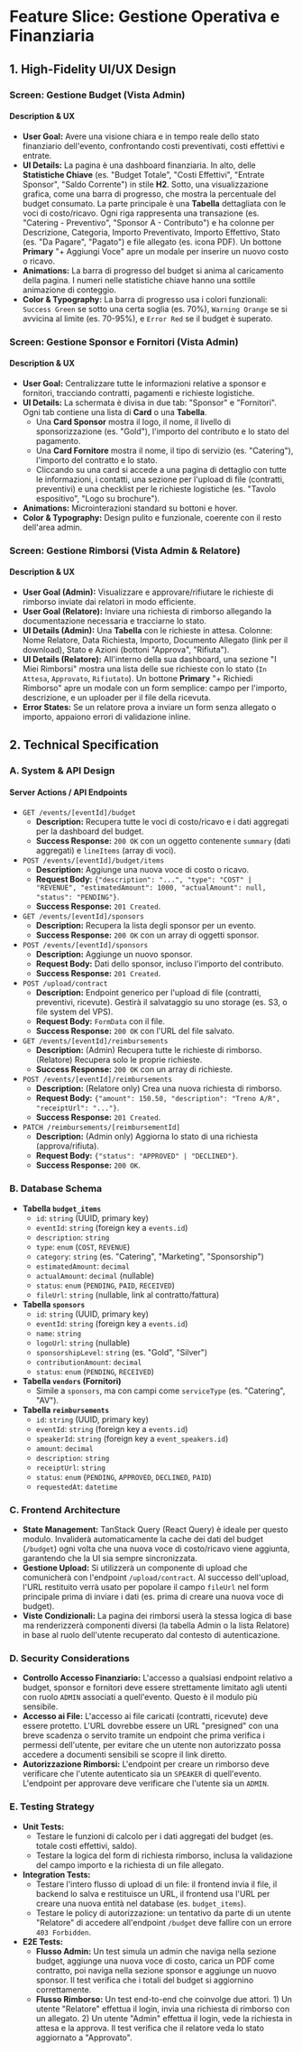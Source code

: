 # Feature Slice: Gestione Operativa e Finanziaria

## 1. High-Fidelity UI/UX Design

### Screen: Gestione Budget (Vista Admin)
#### **Description & UX**
*   **User Goal:** Avere una visione chiara e in tempo reale dello stato finanziario dell'evento, confrontando costi preventivati, costi effettivi e entrate.
*   **UI Details:** La pagina è una dashboard finanziaria. In alto, delle **Statistiche Chiave** (es. "Budget Totale", "Costi Effettivi", "Entrate Sponsor", "Saldo Corrente") in stile **H2**. Sotto, una visualizzazione grafica, come una barra di progresso, che mostra la percentuale del budget consumato. La parte principale è una **Tabella** dettagliata con le voci di costo/ricavo. Ogni riga rappresenta una transazione (es. "Catering - Preventivo", "Sponsor A - Contributo") e ha colonne per Descrizione, Categoria, Importo Preventivato, Importo Effettivo, Stato (es. "Da Pagare", "Pagato") e file allegato (es. icona PDF). Un bottone **Primary** "+ Aggiungi Voce" apre un modale per inserire un nuovo costo o ricavo.
*   **Animations:** La barra di progresso del budget si anima al caricamento della pagina. I numeri nelle statistiche chiave hanno una sottile animazione di conteggio.
*   **Color & Typography:** La barra di progresso usa i colori funzionali: `Success Green` se sotto una certa soglia (es. 70%), `Warning Orange` se si avvicina al limite (es. 70-95%), e `Error Red` se il budget è superato.

### Screen: Gestione Sponsor e Fornitori (Vista Admin)
#### **Description & UX**
*   **User Goal:** Centralizzare tutte le informazioni relative a sponsor e fornitori, tracciando contratti, pagamenti e richieste logistiche.
*   **UI Details:** La schermata è divisa in due tab: "Sponsor" e "Fornitori". Ogni tab contiene una lista di **Card** o una **Tabella**.
    *   Una **Card Sponsor** mostra il logo, il nome, il livello di sponsorizzazione (es. "Gold"), l'importo del contributo e lo stato del pagamento.
    *   Una **Card Fornitore** mostra il nome, il tipo di servizio (es. "Catering"), l'importo del contratto e lo stato.
    *   Cliccando su una card si accede a una pagina di dettaglio con tutte le informazioni, i contatti, una sezione per l'upload di file (contratti, preventivi) e una checklist per le richieste logistiche (es. "Tavolo espositivo", "Logo su brochure").
*   **Animations:** Microinterazioni standard su bottoni e hover.
*   **Color & Typography:** Design pulito e funzionale, coerente con il resto dell'area admin.

### Screen: Gestione Rimborsi (Vista Admin & Relatore)
#### **Description & UX**
*   **User Goal (Admin):** Visualizzare e approvare/rifiutare le richieste di rimborso inviate dai relatori in modo efficiente.
*   **User Goal (Relatore):** Inviare una richiesta di rimborso allegando la documentazione necessaria e tracciarne lo stato.
*   **UI Details (Admin):** Una **Tabella** con le richieste in attesa. Colonne: Nome Relatore, Data Richiesta, Importo, Documento Allegato (link per il download), Stato e Azioni (bottoni "Approva", "Rifiuta").
*   **UI Details (Relatore):** All'interno della sua dashboard, una sezione "I Miei Rimborsi" mostra una lista delle sue richieste con lo stato (`In Attesa`, `Approvato`, `Rifiutato`). Un bottone **Primary** "+ Richiedi Rimborso" apre un modale con un form semplice: campo per l'importo, descrizione, e un uploader per il file della ricevuta.
*   **Error States:** Se un relatore prova a inviare un form senza allegato o importo, appaiono errori di validazione inline.

## 2. Technical Specification

### A. System & API Design
#### **Server Actions / API Endpoints**
*   `GET /events/[eventId]/budget`
    *   **Description:** Recupera tutte le voci di costo/ricavo e i dati aggregati per la dashboard del budget.
    *   **Success Response:** `200 OK` con un oggetto contenente `summary` (dati aggregati) e `lineItems` (array di voci).
*   `POST /events/[eventId]/budget/items`
    *   **Description:** Aggiunge una nuova voce di costo o ricavo.
    *   **Request Body:** `{"description": "...", "type": "COST" | "REVENUE", "estimatedAmount": 1000, "actualAmount": null, "status": "PENDING"}`.
    *   **Success Response:** `201 Created`.
*   `GET /events/[eventId]/sponsors`
    *   **Description:** Recupera la lista degli sponsor per un evento.
    *   **Success Response:** `200 OK` con un array di oggetti sponsor.
*   `POST /events/[eventId]/sponsors`
    *   **Description:** Aggiunge un nuovo sponsor.
    *   **Request Body:** Dati dello sponsor, incluso l'importo del contributo.
    *   **Success Response:** `201 Created`.
*   `POST /upload/contract`
    *   **Description:** Endpoint generico per l'upload di file (contratti, preventivi, ricevute). Gestirà il salvataggio su uno storage (es. S3, o file system del VPS).
    *   **Request Body:** `FormData` con il file.
    *   **Success Response:** `200 OK` con l'URL del file salvato.
*   `GET /events/[eventId]/reimbursements`
    *   **Description:** (Admin) Recupera tutte le richieste di rimborso. (Relatore) Recupera solo le proprie richieste.
    *   **Success Response:** `200 OK` con un array di richieste.
*   `POST /events/[eventId]/reimbursements`
    *   **Description:** (Relatore only) Crea una nuova richiesta di rimborso.
    *   **Request Body:** `{"amount": 150.50, "description": "Treno A/R", "receiptUrl": "..."}`.
    *   **Success Response:** `201 Created`.
*   `PATCH /reimbursements/[reimbursementId]`
    *   **Description:** (Admin only) Aggiorna lo stato di una richiesta (approva/rifiuta).
    *   **Request Body:** `{"status": "APPROVED" | "DECLINED"}`.
    *   **Success Response:** `200 OK`.

### B. Database Schema
*   **Tabella `budget_items`**
    *   `id`: `string` (UUID, primary key)
    *   `eventId`: `string` (foreign key a `events.id`)
    *   `description`: `string`
    *   `type`: `enum` (`COST`, `REVENUE`)
    *   `category`: `string` (es. "Catering", "Marketing", "Sponsorship")
    *   `estimatedAmount`: `decimal`
    *   `actualAmount`: `decimal` (nullable)
    *   `status`: `enum` (`PENDING`, `PAID`, `RECEIVED`)
    *   `fileUrl`: `string` (nullable, link al contratto/fattura)
*   **Tabella `sponsors`**
    *   `id`: `string` (UUID, primary key)
    *   `eventId`: `string` (foreign key a `events.id`)
    *   `name`: `string`
    *   `logoUrl`: `string` (nullable)
    *   `sponsorshipLevel`: `string` (es. "Gold", "Silver")
    *   `contributionAmount`: `decimal`
    *   `status`: `enum` (`PENDING`, `RECEIVED`)
*   **Tabella `vendors` (Fornitori)**
    *   Simile a `sponsors`, ma con campi come `serviceType` (es. "Catering", "AV").
*   **Tabella `reimbursements`**
    *   `id`: `string` (UUID, primary key)
    *   `eventId`: `string` (foreign key a `events.id`)
    *   `speakerId`: `string` (foreign key a `event_speakers.id`)
    *   `amount`: `decimal`
    *   `description`: `string`
    *   `receiptUrl`: `string`
    *   `status`: `enum` (`PENDING`, `APPROVED`, `DECLINED`, `PAID`)
    *   `requestedAt`: `datetime`

### C. Frontend Architecture
*   **State Management:** TanStack Query (React Query) è ideale per questo modulo. Invaliderà automaticamente la cache dei dati del budget (`/budget`) ogni volta che una nuova voce di costo/ricavo viene aggiunta, garantendo che la UI sia sempre sincronizzata.
*   **Gestione Upload:** Si utilizzerà un componente di upload che comunicherà con l'endpoint `/upload/contract`. Al successo dell'upload, l'URL restituito verrà usato per popolare il campo `fileUrl` nel form principale prima di inviare i dati (es. prima di creare una nuova voce di budget).
*   **Viste Condizionali:** La pagina dei rimborsi userà la stessa logica di base ma renderizzerà componenti diversi (la tabella Admin o la lista Relatore) in base al ruolo dell'utente recuperato dal contesto di autenticazione.

### D. Security Considerations
*   **Controllo Accesso Finanziario:** L'accesso a qualsiasi endpoint relativo a budget, sponsor e fornitori deve essere strettamente limitato agli utenti con ruolo `ADMIN` associati a quell'evento. Questo è il modulo più sensibile.
*   **Accesso ai File:** L'accesso ai file caricati (contratti, ricevute) deve essere protetto. L'URL dovrebbe essere un URL "presigned" con una breve scadenza o servito tramite un endpoint che prima verifica i permessi dell'utente, per evitare che un utente non autorizzato possa accedere a documenti sensibili se scopre il link diretto.
*   **Autorizzazione Rimborsi:** L'endpoint per creare un rimborso deve verificare che l'utente autenticato sia un `SPEAKER` di quell'evento. L'endpoint per approvare deve verificare che l'utente sia un `ADMIN`.

### E. Testing Strategy
*   **Unit Tests:**
    *   Testare le funzioni di calcolo per i dati aggregati del budget (es. totale costi effettivi, saldo).
    *   Testare la logica del form di richiesta rimborso, inclusa la validazione del campo importo e la richiesta di un file allegato.
*   **Integration Tests:**
    *   Testare l'intero flusso di upload di un file: il frontend invia il file, il backend lo salva e restituisce un URL, il frontend usa l'URL per creare una nuova entità nel database (es. `budget_items`).
    *   Testare le policy di autorizzazione: un tentativo da parte di un utente "Relatore" di accedere all'endpoint `/budget` deve fallire con un errore `403 Forbidden`.
*   **E2E Tests:**
    *   **Flusso Admin:** Un test simula un admin che naviga nella sezione budget, aggiunge una nuova voce di costo, carica un PDF come contratto, poi naviga nella sezione sponsor e aggiunge un nuovo sponsor. Il test verifica che i totali del budget si aggiornino correttamente.
    *   **Flusso Rimborso:** Un test end-to-end che coinvolge due attori. 1) Un utente "Relatore" effettua il login, invia una richiesta di rimborso con un allegato. 2) Un utente "Admin" effettua il login, vede la richiesta in attesa e la approva. Il test verifica che il relatore veda lo stato aggiornato a "Approvato".
